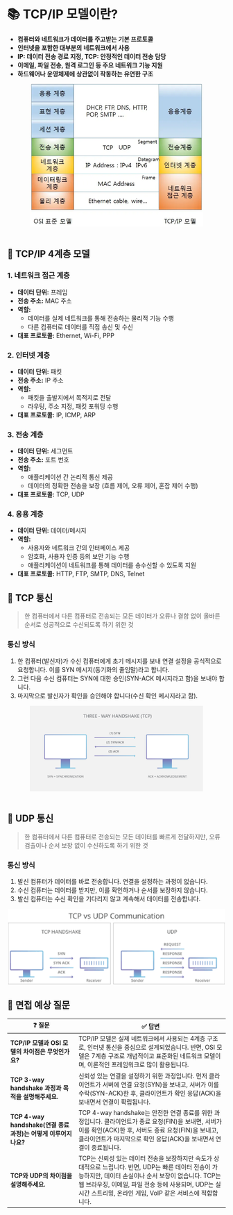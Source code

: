 # 📚 TCP/IP 모델이란?
- **컴퓨터와 네트워크가 데이터를 주고받는 기본 프로토콜**
- **인터넷을 포함한 대부분의 네트워크에서 사용**
- **IP: 데이터 전송 경로 지정, TCP: 안정적인 데이터 전송 담당**
- **이메일, 파일 전송, 원격 로그인 등 주요 네트워크 기능 지원**
- **하드웨어나 운영체제에 상관없이 작동하는 유연한 구조**

<img src="./image/2_1.png" alt="설명" width="400" style="display: block; margin: auto;">
<br>

## 📖 TCP/IP 4계층 모델

### 1. 네트워크 접근 계층
- **데이터 단위:** 프레임  
- **전송 주소:** MAC 주소  
- **역할:**  
  - 데이터를 실제 네트워크를 통해 전송하는 물리적 기능 수행  
  - 다른 컴퓨터로 데이터를 직접 송신 및 수신  
- **대표 프로토콜:** Ethernet, Wi-Fi, PPP  

### 2. 인터넷 계층
- **데이터 단위:** 패킷  
- **전송 주소:** IP 주소  
- **역할:**  
  - 패킷을 출발지에서 목적지로 전달  
  - 라우팅, 주소 지정, 패킷 포워딩 수행  
- **대표 프로토콜:** IP, ICMP, ARP  

### 3. 전송 계층
- **데이터 단위:** 세그먼트  
- **전송 주소:** 포트 번호  
- **역할:**  
  - 애플리케이션 간 논리적 통신 제공  
  - 데이터의 정확한 전송을 보장 (흐름 제어, 오류 제어, 혼잡 제어 수행)  
- **대표 프로토콜:** TCP, UDP  

### 4. 응용 계층
- **데이터 단위:** 데이터/메시지  
- **역할:**  
  - 사용자와 네트워크 간의 인터페이스 제공  
  - 암호화, 사용자 인증 등의 보안 기능 수행  
  - 애플리케이션이 네트워크를 통해 데이터를 송수신할 수 있도록 지원  
- **대표 프로토콜:** HTTP, FTP, SMTP, DNS, Telnet  

## 📖 TCP 통신
> 한 컴퓨터에서 다른 컴퓨터로 전송되는 모든 데이터가 오류나 결함 없이 올바른 순서로 성공적으로 수신되도록 하기 위한 것

### 통신 방식
1. 한 컴퓨터(발신자)가 수신 컴퓨터에게 초기 메시지를 보내 연결 설정을 공식적으로 요청합니다. 이를 SYN 메시지(동기화의 줄임말)라고 합니다.
2. 그런 다음 수신 컴퓨터는 SYN에 대한 승인(SYN-ACK 메시지라고 함)을 보내야 합니다. 
3. 마지막으로 발신자가 확인을 승인해야 합니다(수신 확인 메시지라고 함).

<img src="./image/2_2.png" alt="설명" width="400" style="display: block; margin: auto;">
<br>

## 📖 UDP 통신
> 한 컴퓨터에서 다른 컴퓨터로 전송되는 모든 데이터를 빠르게 전달하지만, 오류 검출이나 순서 보장 없이 수신하도록 하기 위한 것

### 통신 방식
1. 발신 컴퓨터가 데이터를 바로 전송합니다. 연결을 설정하는 과정이 없습니다.  
2. 수신 컴퓨터는 데이터를 받지만, 이를 확인하거나 순서를 보장하지 않습니다.  
3. 발신 컴퓨터는 수신 확인을 기다리지 않고 계속해서 데이터를 전송합니다.  

<img src="./image/2_3.png" alt="설명" width="500" style="display: block; margin: auto;">


## 💭 면접 예상 질문
 ❓ 질문 | ✅ 답변 |
|--------|--------|
| **TCP/IP 모델과 OSI 모델의 차이점은 무엇인가요?** | TCP/IP 모델은 실제 네트워크에서 사용되는 4계층 구조로, 인터넷 통신을 중심으로 설계되었습니다. 반면, OSI 모델은 7계층 구조로 개념적이고 표준화된 네트워크 모델이며, 이론적인 프레임워크로 많이 활용됩니다. |
| **TCP 3-way handshake 과정과 목적을 설명해주세요.** | 신뢰성 있는 연결을 설정하기 위한 과정입니다. 먼저 클라이언트가 서버에 연결 요청(SYN)을 보내고, 서버가 이를 수락(SYN-ACK)한 후, 클라이언트가 확인 응답(ACK)을 보내면서 연결이 확립됩니다. |
| **TCP 4-way handshake(연결 종료 과정)는 어떻게 이루어지나요?** | TCP 4-way handshake는 안전한 연결 종료를 위한 과정입니다. 클라이언트가 종료 요청(FIN)을 보내면, 서버가 이를 확인(ACK)한 후, 서버도 종료 요청(FIN)을 보내고, 클라이언트가 마지막으로 확인 응답(ACK)을 보내면서 연결이 종료됩니다. |
| **TCP와 UDP의 차이점을 설명해주세요.** | TCP는 신뢰성 있는 데이터 전송을 보장하지만 속도가 상대적으로 느립니다. 반면, UDP는 빠른 데이터 전송이 가능하지만, 데이터 손실이나 순서 보장이 없습니다. TCP는 웹 브라우징, 이메일, 파일 전송 등에 사용되며, UDP는 실시간 스트리밍, 온라인 게임, VoIP 같은 서비스에 적합합니다. |